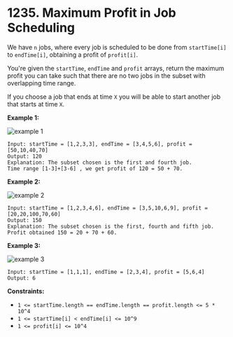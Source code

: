 # 1235. Maximum Profit in Job Scheduling

We have `n` jobs, where every job is scheduled to be done from `startTime[i]` to `endTime[i]`, obtaining a profit of `profit[i]`.

You're given the `startTime`, `endTime` and `profit` arrays, return the maximum profit you can take such that there are no two jobs in the subset with overlapping time range.

If you choose a job that ends at time `X` you will be able to start another job that starts at time `X`.

**Example 1:**

![example 1](https://assets.leetcode.com/uploads/2019/10/10/sample1_1584.png)

```()
Input: startTime = [1,2,3,3], endTime = [3,4,5,6], profit = [50,10,40,70]
Output: 120
Explanation: The subset chosen is the first and fourth job. 
Time range [1-3]+[3-6] , we get profit of 120 = 50 + 70.
```

**Example 2:**

![example 2](https://assets.leetcode.com/uploads/2019/10/10/sample22_1584.png)

```()
Input: startTime = [1,2,3,4,6], endTime = [3,5,10,6,9], profit = [20,20,100,70,60]
Output: 150
Explanation: The subset chosen is the first, fourth and fifth job. 
Profit obtained 150 = 20 + 70 + 60.
```

**Example 3:**

![example 3](https://assets.leetcode.com/uploads/2019/10/10/sample3_1584.png)

```()
Input: startTime = [1,1,1], endTime = [2,3,4], profit = [5,6,4]
Output: 6
```

**Constraints:**

- `1 <= startTime.length == endTime.length == profit.length <= 5 * 10^4`
- `1 <= startTime[i] < endTime[i] <= 10^9`
- `1 <= profit[i] <= 10^4`
